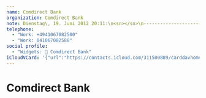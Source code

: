 ```yaml
---
name: Comdirect Bank
organization: Comdirect Bank
note: Dienstag\, 19. Juni 2012 20:11:\n<sn></sn>\n------------------------------------------------------------------\n<sn></sn>
telephone:
  - "Work: +4941067082500"
  - "Work: 041067082588"
social profile:
  - "Widgets: 🔄 Comdirect Bank"
iCloudVCard: '{"url":"https://contacts.icloud.com/311500889/carddavhome/card/NzE5ZjRhM2EtYWI0MS00Yzg1LWJkNDgtNDg5ZjI4ZGUxYWEy.vcf","etag":"\"kmfhdbv6\"","data":"BEGIN:VCARD\r\nVERSION:3.0\r\nFN:\r\nN:;;;;\r\nUID:719f4a3a-ab41-4c85-bd48-489f28de1aa2\r\nPRODID:ez-vcard 0.9.13-fc\r\nREV:2025-04-03T22:12:23Z\r\nORG:Comdirect Bank;\r\nNOTE:Dienstag\\, 19. Juni 2012 20:11:\\n<sn></sn>\\n--------------------------\r\n ----------------------------------------\\n<sn></sn>\r\nTEL;TYPE=WORK:+4941067082500\r\nTEL;TYPE=WORK:041067082588\r\nX-SOCIALPROFILE;CHARSET=UTF-8;TYPE=widgets:🔄 Comdirect Bank\r\nX-ABShowAs:COMPANY\r\nEND:VCARD"}'
---
```

# Comdirect Bank